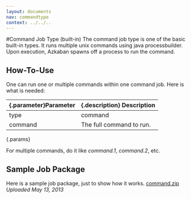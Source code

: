 ```yaml
---
layout: documents
nav: commandtype
context: ../../..
---
```


#Command Job Type (built-in)
The command job type is one of the basic built-in types. It runs multiple unix commands using java processbuilder. 
Upon execution, Azkaban spawns off a process to run the command.

## How-To-Use
One can run one or multiple commands within one command job.
Here is what is needed:

|{.parameter}Parameter               |{.description} Description                                                       					|
|---------------------|-----------------------------------------------------------------------------------------------------------------|
|type		          | command																											|
|command 		  	  | The full command to run.										 												|
{.params}

For multiple commands, do it like _command\.1_, _command\.2_, etc.


## Sample Job Package
Here is a sample job package, just to show how it works.
[command.zip](https://s3.amazonaws.com/azkaban2/azkaban2/samplejobs/command.zip) _Uploaded May 13, 2013_


